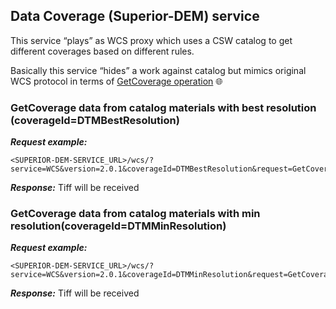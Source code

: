 ## Data Coverage (Superior-DEM) service
This service “plays” as WCS proxy which uses a CSW catalog to get different coverages based on different rules.

Basically this service “hides” a work against catalog but mimics original WCS protocol in terms of [GetCoverage operation](https://docs.geoserver.geo-solutions.it/edu/en/wcs/get.html) :globe_with_meridians:

### GetCoverage data from catalog materials with best resolution (coverageId=DTMBestResolution)

***Request example:*** 
```
<SUPERIOR-DEM-SERVICE_URL>/wcs/?service=WCS&version=2.0.1&coverageId=DTMBestResolution&request=GetCoverage&format=image/geotiff&subset=Long(33,35)&subset=Lat(29,33)
```

***Response:***
Tiff will be received

### GetCoverage data from catalog materials with min resolution(coverageId=DTMMinResolution)

***Request example:*** 
```
<SUPERIOR-DEM-SERVICE_URL>/wcs/?service=WCS&version=2.0.1&coverageId=DTMMinResolution&request=GetCoverage&format=image/geotiff&subset=Long(33,35)&subset=Lat(29,33)
```

***Response:***
Tiff will be received